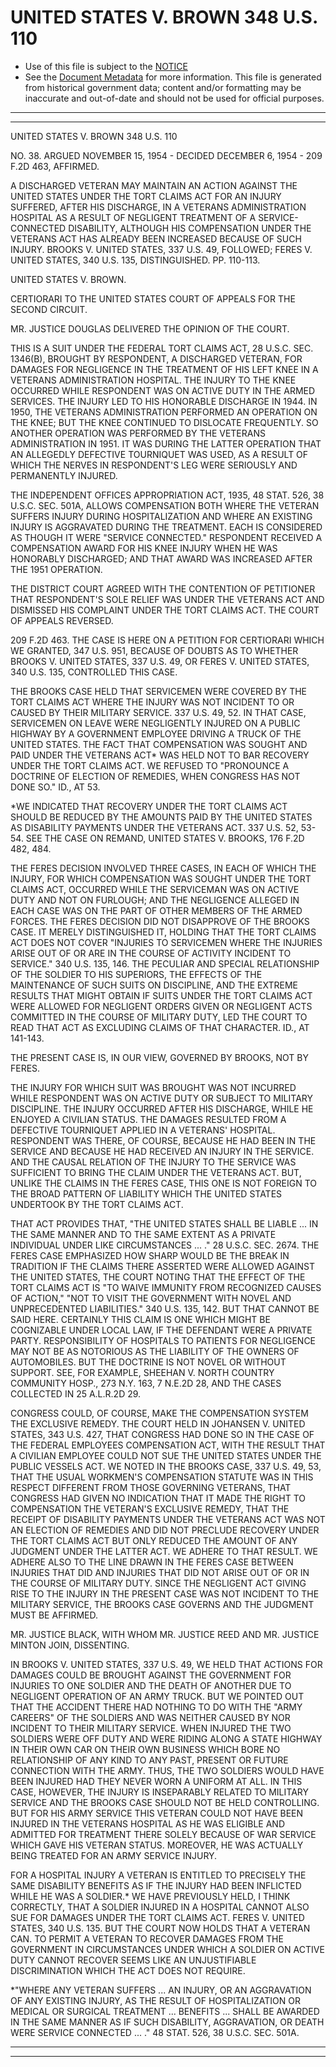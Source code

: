 ---
---

# UNITED STATES V. BROWN 348 U.S. 110

* Use of this file is subject to the [NOTICE](https://github.com/publicdocs/notice/blob/master/NOTICE)
* See the [Document Metadata](../../../) for more information.
  This file is generated from historical government data; content and/or formatting may be inaccurate and out-of-date and should not be used for official purposes.

----------
----------

UNITED STATES V. BROWN 348 U.S. 110

NO. 38.  ARGUED NOVEMBER 15, 1954 - DECIDED DECEMBER 6, 1954 - 209 F.2D 463, AFFIRMED.

A DISCHARGED VETERAN MAY MAINTAIN AN ACTION AGAINST THE UNITED STATES UNDER THE TORT CLAIMS ACT FOR AN INJURY SUFFERED, AFTER HIS DISCHARGE, IN A VETERANS ADMINISTRATION HOSPITAL AS A RESULT OF NEGLIGENT TREATMENT OF A SERVICE-CONNECTED DISABILITY, ALTHOUGH HIS COMPENSATION UNDER THE VETERANS ACT HAS ALREADY BEEN INCREASED BECAUSE OF SUCH INJURY.  BROOKS V. UNITED STATES, 337 U.S. 49, FOLLOWED; FERES V. UNITED STATES, 340 U.S. 135, DISTINGUISHED.  PP. 110-113.

UNITED STATES V. BROWN.

CERTIORARI TO THE UNITED STATES COURT OF APPEALS FOR THE SECOND CIRCUIT.

MR. JUSTICE DOUGLAS DELIVERED THE OPINION OF THE COURT.

THIS IS A SUIT UNDER THE FEDERAL TORT CLAIMS ACT, 28 U.S.C. SEC. 1346(B), BROUGHT BY RESPONDENT, A DISCHARGED VETERAN, FOR DAMAGES FOR NEGLIGENCE IN THE TREATMENT OF HIS LEFT KNEE IN A VETERANS ADMINISTRATION HOSPITAL.  THE INJURY TO THE KNEE OCCURRED WHILE RESPONDENT WAS ON ACTIVE DUTY IN THE ARMED SERVICES.  THE INJURY LED TO HIS HONORABLE DISCHARGE IN 1944.  IN 1950, THE VETERANS ADMINISTRATION PERFORMED AN OPERATION ON THE KNEE; BUT THE KNEE CONTINUED TO DISLOCATE FREQUENTLY.  SO ANOTHER OPERATION WAS PERFORMED BY THE VETERANS ADMINISTRATION IN 1951.  IT WAS DURING THE LATTER OPERATION THAT AN ALLEGEDLY DEFECTIVE TOURNIQUET WAS USED, AS A RESULT OF WHICH THE NERVES IN RESPONDENT'S LEG WERE SERIOUSLY AND PERMANENTLY INJURED.

THE INDEPENDENT OFFICES APPROPRIATION ACT, 1935, 48 STAT. 526, 38 U.S.C. SEC. 501A, ALLOWS COMPENSATION BOTH WHERE THE VETERAN SUFFERS INJURY DURING HOSPITALIZATION AND WHERE AN EXISTING INJURY IS AGGRAVATED DURING THE TREATMENT.  EACH IS CONSIDERED AS THOUGH IT WERE "SERVICE CONNECTED."  RESPONDENT RECEIVED A COMPENSATION AWARD FOR HIS KNEE INJURY WHEN HE WAS HONORABLY DISCHARGED; AND THAT AWARD WAS INCREASED AFTER THE 1951 OPERATION.

THE DISTRICT COURT AGREED WITH THE CONTENTION OF PETITIONER THAT RESPONDENT'S SOLE RELIEF WAS UNDER THE VETERANS ACT AND DISMISSED HIS COMPLAINT UNDER THE TORT CLAIMS ACT.  THE COURT OF APPEALS REVERSED.

209 F.2D 463.  THE CASE IS HERE ON A PETITION FOR CERTIORARI WHICH WE GRANTED, 347 U.S. 951, BECAUSE OF DOUBTS AS TO WHETHER BROOKS V. UNITED STATES, 337 U.S. 49, OR FERES V. UNITED STATES, 340 U.S. 135, CONTROLLED THIS CASE.

THE BROOKS CASE HELD THAT SERVICEMEN WERE COVERED BY THE TORT CLAIMS ACT WHERE THE INJURY WAS NOT INCIDENT TO OR CAUSED BY THEIR MILITARY SERVICE.  337 U.S. 49, 52.  IN THAT CASE, SERVICEMEN ON LEAVE WERE NEGLIGENTLY INJURED ON A PUBLIC HIGHWAY BY A GOVERNMENT EMPLOYEE DRIVING A TRUCK OF THE UNITED STATES.  THE FACT THAT COMPENSATION WAS SOUGHT AND PAID UNDER THE VETERANS ACT\* WAS HELD NOT TO BAR RECOVERY UNDER THE TORT CLAIMS ACT.  WE REFUSED TO "PRONOUNCE A DOCTRINE OF ELECTION OF REMEDIES, WHEN CONGRESS HAS NOT DONE SO."  ID., AT 53.

\*WE INDICATED THAT RECOVERY UNDER THE TORT CLAIMS ACT SHOULD BE REDUCED BY THE AMOUNTS PAID BY THE UNITED STATES AS DISABILITY PAYMENTS UNDER THE VETERANS ACT.  337 U.S. 52, 53-54.  SEE THE CASE ON REMAND, UNITED STATES V. BROOKS, 176 F.2D 482, 484.

THE FERES DECISION INVOLVED THREE CASES, IN EACH OF WHICH THE INJURY, FOR WHICH COMPENSATION WAS SOUGHT UNDER THE TORT CLAIMS ACT, OCCURRED WHILE THE SERVICEMAN WAS ON ACTIVE DUTY AND NOT ON FURLOUGH; AND THE NEGLIGENCE ALLEGED IN EACH CASE WAS ON THE PART OF OTHER MEMBERS OF THE ARMED FORCES.  THE FERES DECISION DID NOT DISAPPROVE OF THE BROOKS CASE.  IT MERELY DISTINGUISHED IT, HOLDING THAT THE TORT CLAIMS ACT DOES NOT COVER "INJURIES TO SERVICEMEN WHERE THE INJURIES ARISE OUT OF OR ARE IN THE COURSE OF ACTIVITY INCIDENT TO SERVICE."  340 U.S. 135, 146.  THE PECULIAR AND SPECIAL RELATIONSHIP OF THE SOLDIER TO HIS SUPERIORS, THE EFFECTS OF THE MAINTENANCE OF SUCH SUITS ON DISCIPLINE, AND THE EXTREME RESULTS THAT MIGHT OBTAIN IF SUITS UNDER THE TORT CLAIMS ACT WERE ALLOWED FOR NEGLIGENT ORDERS GIVEN OR NEGLIGENT ACTS COMMITTED IN THE COURSE OF MILITARY DUTY, LED THE COURT TO READ THAT ACT AS EXCLUDING CLAIMS OF THAT CHARACTER.  ID., AT 141-143.

THE PRESENT CASE IS, IN OUR VIEW, GOVERNED BY BROOKS, NOT BY FERES.

THE INJURY FOR WHICH SUIT WAS BROUGHT WAS NOT INCURRED WHILE RESPONDENT WAS ON ACTIVE DUTY OR SUBJECT TO MILITARY DISCIPLINE.  THE INJURY OCCURRED AFTER HIS DISCHARGE, WHILE HE ENJOYED A CIVILIAN STATUS.  THE DAMAGES RESULTED FROM A DEFECTIVE TOURNIQUET APPLIED IN A VETERANS' HOSPITAL.  RESPONDENT WAS THERE, OF COURSE, BECAUSE HE HAD BEEN IN THE SERVICE AND BECAUSE HE HAD RECEIVED AN INJURY IN THE SERVICE.  AND THE CAUSAL RELATION OF THE INJURY TO THE SERVICE WAS SUFFICIENT TO BRING THE CLAIM UNDER THE VETERANS ACT.  BUT, UNLIKE THE CLAIMS IN THE FERES CASE, THIS ONE IS NOT FOREIGN TO THE BROAD PATTERN OF LIABILITY WHICH THE UNITED STATES UNDERTOOK BY THE TORT CLAIMS ACT.

THAT ACT PROVIDES THAT, "THE UNITED STATES SHALL BE LIABLE  ...  IN THE SAME MANNER AND TO THE SAME EXTENT AS A PRIVATE INDIVIDUAL UNDER LIKE CIRCUMSTANCES  ...  ."  28 U.S.C.  SEC. 2674.  THE FERES CASE EMPHASIZED HOW SHARP WOULD BE THE BREAK IN TRADITION IF THE CLAIMS THERE ASSERTED WERE ALLOWED AGAINST THE UNITED STATES, THE COURT NOTING THAT THE EFFECT OF THE TORT CLAIMS ACT IS "TO WAIVE IMMUNITY FROM RECOGNIZED CAUSES OF ACTION," "NOT TO VISIT THE GOVERNMENT WITH NOVEL AND UNPRECEDENTED LIABILITIES."  340 U.S. 135, 142.  BUT THAT CANNOT BE SAID HERE.  CERTAINLY THIS CLAIM IS ONE WHICH MIGHT BE COGNIZABLE UNDER LOCAL LAW, IF THE DEFENDANT WERE A PRIVATE PARTY.  RESPONSIBILITY OF HOSPITALS TO PATIENTS FOR NEGLIGENCE MAY NOT BE AS NOTORIOUS AS THE LIABILITY OF THE OWNERS OF AUTOMOBILES.  BUT THE DOCTRINE IS NOT NOVEL OR WITHOUT SUPPORT.  SEE, FOR EXAMPLE, SHEEHAN V. NORTH COUNTRY COMMUNITY HOSP., 273 N.Y. 163, 7 N.E.2D 28, AND THE CASES COLLECTED IN 25 A.L.R.2D 29.

CONGRESS COULD, OF COURSE, MAKE THE COMPENSATION SYSTEM THE EXCLUSIVE REMEDY.  THE COURT HELD IN JOHANSEN V. UNITED STATES, 343 U.S. 427, THAT CONGRESS HAD DONE SO IN THE CASE OF THE FEDERAL EMPLOYEES COMPENSATION ACT, WITH THE RESULT THAT A CIVILIAN EMPLOYEE COULD NOT SUE THE UNITED STATES UNDER THE PUBLIC VESSELS ACT.  WE NOTED IN THE BROOKS CASE, 337 U.S. 49, 53, THAT THE USUAL WORKMEN'S COMPENSATION STATUTE WAS IN THIS RESPECT DIFFERENT FROM THOSE GOVERNING VETERANS, THAT CONGRESS HAD GIVEN NO INDICATION THAT IT MADE THE RIGHT TO COMPENSATION THE VETERAN'S EXCLUSIVE REMEDY, THAT THE RECEIPT OF DISABILITY PAYMENTS UNDER THE VETERANS ACT WAS NOT AN ELECTION OF REMEDIES AND DID NOT PRECLUDE RECOVERY UNDER THE TORT CLAIMS ACT BUT ONLY REDUCED THE AMOUNT OF ANY JUDGMENT UNDER THE LATTER ACT.  WE ADHERE TO THAT RESULT.  WE ADHERE ALSO TO THE LINE DRAWN IN THE FERES CASE BETWEEN INJURIES THAT DID AND INJURIES THAT DID NOT ARISE OUT OF OR IN THE COURSE OF MILITARY DUTY.  SINCE THE NEGLIGENT ACT GIVING RISE TO THE INJURY IN THE PRESENT CASE WAS NOT INCIDENT TO THE MILITARY SERVICE, THE BROOKS CASE GOVERNS AND THE JUDGMENT MUST BE AFFIRMED.

MR. JUSTICE BLACK, WITH WHOM MR. JUSTICE REED AND MR. JUSTICE MINTON JOIN, DISSENTING.

IN BROOKS V. UNITED STATES, 337 U.S. 49, WE HELD THAT ACTIONS FOR DAMAGES COULD BE BROUGHT AGAINST THE GOVERNMENT FOR INJURIES TO ONE SOLDIER AND THE DEATH OF ANOTHER DUE TO NEGLIGENT OPERATION OF AN ARMY TRUCK.  BUT WE POINTED OUT THAT THE ACCIDENT THERE HAD NOTHING TO DO WITH THE "ARMY CAREERS" OF THE SOLDIERS AND WAS NEITHER CAUSED BY NOR INCIDENT TO THEIR MILITARY SERVICE.  WHEN INJURED THE TWO SOLDIERS WERE OFF DUTY AND WERE RIDING ALONG A STATE HIGHWAY IN THEIR OWN CAR ON THEIR OWN BUSINESS WHICH BORE NO RELATIONSHIP OF ANY KIND TO ANY PAST, PRESENT OR FUTURE CONNECTION WITH THE ARMY.  THUS, THE TWO SOLDIERS WOULD HAVE BEEN INJURED HAD THEY NEVER WORN A UNIFORM AT ALL.  IN THIS CASE, HOWEVER, THE INJURY IS INSEPARABLY RELATED TO MILITARY SERVICE AND THE BROOKS CASE SHOULD NOT BE HELD CONTROLLING.  BUT FOR HIS ARMY SERVICE THIS VETERAN COULD NOT HAVE BEEN INJURED IN THE VETERANS HOSPITAL AS HE WAS ELIGIBLE AND ADMITTED FOR TREATMENT THERE SOLELY BECAUSE OF WAR SERVICE WHICH GAVE HIS VETERAN STATUS.  MOREOVER, HE WAS ACTUALLY BEING TREATED FOR AN ARMY SERVICE INJURY.

FOR A HOSPITAL INJURY A VETERAN IS ENTITLED TO PRECISELY THE SAME DISABILITY BENEFITS AS IF THE INJURY HAD BEEN INFLICTED WHILE HE WAS A SOLDIER.\*  WE HAVE PREVIOUSLY HELD, I THINK CORRECTLY, THAT A SOLDIER INJURED IN A HOSPITAL CANNOT ALSO SUE FOR DAMAGES UNDER THE TORT CLAIMS ACT.  FERES V. UNITED STATES, 340 U.S. 135.  BUT THE COURT NOW HOLDS THAT A VETERAN CAN.  TO PERMIT A VETERAN TO RECOVER DAMAGES FROM THE GOVERNMENT IN CIRCUMSTANCES UNDER WHICH A SOLDIER ON ACTIVE DUTY CANNOT RECOVER SEEMS LIKE AN UNJUSTIFIABLE DISCRIMINATION WHICH THE ACT DOES NOT REQUIRE.

\*"WHERE ANY VETERAN SUFFERS  ...  AN INJURY, OR AN AGGRAVATION OF ANY EXISTING INJURY, AS THE RESULT OF HOSPITALIZATION OR MEDICAL OR SURGICAL TREATMENT  ...  BENEFITS  ...  SHALL BE AWARDED IN THE SAME MANNER AS IF SUCH DISABILITY, AGGRAVATION, OR DEATH WERE SERVICE CONNECTED  ...  ."  48 STAT. 526, 38 U.S.C. SEC. 501A.


----------
----------

